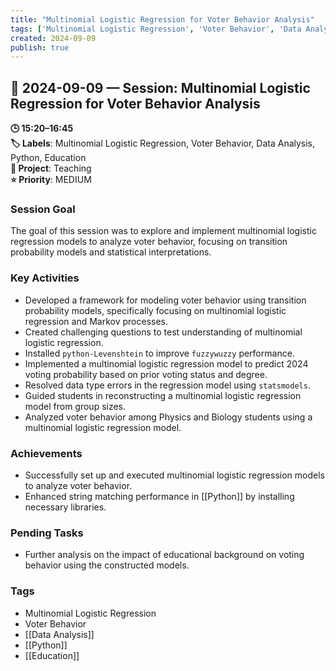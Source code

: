 ```yaml
---
title: "Multinomial Logistic Regression for Voter Behavior Analysis"
tags: ['Multinomial Logistic Regression', 'Voter Behavior', 'Data Analysis', 'Python', 'Education']
created: 2024-09-09
publish: true
---
```


## 📅 2024-09-09 — Session: Multinomial Logistic Regression for Voter Behavior Analysis

**🕒 15:20–16:45**  
**🏷️ Labels**: Multinomial Logistic Regression, Voter Behavior, Data Analysis, Python, Education  
**📂 Project**: Teaching  
**⭐ Priority**: MEDIUM  


### Session Goal
The goal of this session was to explore and implement multinomial logistic regression models to analyze voter behavior, focusing on transition probability models and statistical interpretations.

### Key Activities
- Developed a framework for modeling voter behavior using transition probability models, specifically focusing on multinomial logistic regression and Markov processes.
- Created challenging questions to test understanding of multinomial logistic regression.
- Installed `python-Levenshtein` to improve `fuzzywuzzy` performance.
- Implemented a multinomial logistic regression model to predict 2024 voting probability based on prior voting status and degree.
- Resolved data type errors in the regression model using `statsmodels`.
- Guided students in reconstructing a multinomial logistic regression model from group sizes.
- Analyzed voter behavior among Physics and Biology students using a multinomial logistic regression model.

### Achievements
- Successfully set up and executed multinomial logistic regression models to analyze voter behavior.
- Enhanced string matching performance in [[Python]] by installing necessary libraries.

### Pending Tasks
- Further analysis on the impact of educational background on voting behavior using the constructed models.

### Tags
- Multinomial Logistic Regression
- Voter Behavior
- [[Data Analysis]]
- [[Python]]
- [[Education]]
